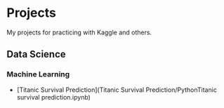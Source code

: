 # Projects
My projects for practicing with Kaggle and others.

## Data Science
### Machine Learning
- [Titanic Survival Prediction](Titanic Survival Prediction/PythonTitanic survival prediction.ipynb)
